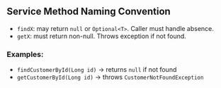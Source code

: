 ## Service Method Naming Convention

- `findX`: may return `null` or `Optional<T>`. Caller must handle absence.
- `getX`: must return non-null. Throws exception if not found.

### Examples:
- `findCustomerById(Long id)` → returns `null` if not found
- `getCustomerById(Long id)` → throws `CustomerNotFoundException`
